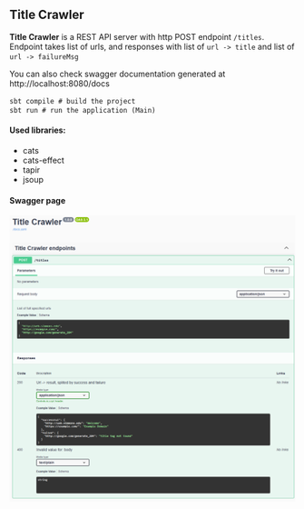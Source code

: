 ## Title Crawler

**Title Crawler** is a REST API server with http POST endpoint `/titles`.
 Endpoint takes list of urls, and responses with list of `url -> title` and list of `url -> failureMsg`

You can also check swagger documentation generated at http://localhost:8080/docs

```shell
sbt compile # build the project
sbt run # run the application (Main)
```
#### Used libraries:
* cats
* cats-effect
* tapir
* jsoup

#### Swagger page
![swagger page](./misc/swagger.png)